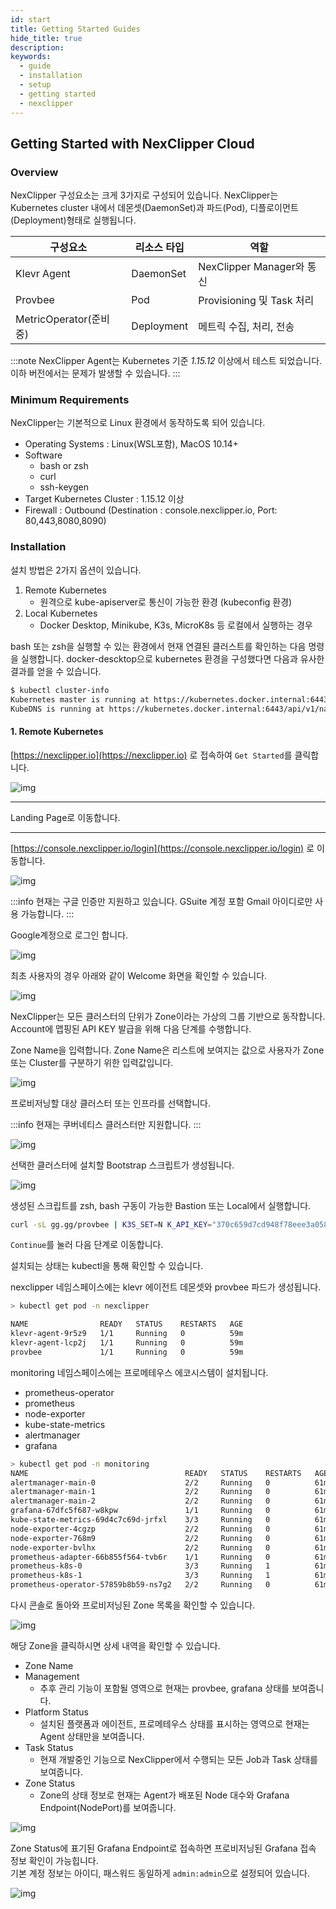 ```yaml
---
id: start
title: Getting Started Guides
hide_title: true
description: 
keywords:
  - guide
  - installation
  - setup
  - getting started
  - nexclipper
---
```


## Getting Started with NexClipper Cloud

### Overview

NexClipper 구성요소는 크게 3가지로 구성되어 있습니다.
NexClipper는 Kubernetes cluster 내에서 데몬셋(DaemonSet)과 파드(Pod), 디플로이먼트(Deployment)형태로 실행됩니다. 

|구성요소|리소스 타입|역할|
|---|---|---|
|Klevr Agent|DaemonSet|NexClipper Manager와 통신|
|Provbee|Pod|Provisioning 및 Task 처리|
|MetricOperator(준비중)|Deployment|메트릭 수집, 처리, 전송|

:::note
NexClipper Agent는 Kubernetes 기준 *1.15.12* 이상에서 테스트 되었습니다. 이하 버전에서는 문제가 발생할 수 있습니다.
:::

### Minimum Requirements

NexClipper는 기본적으로 Linux 환경에서 동작하도록 되어 있습니다.   

* Operating Systems : Linux(WSL포함), MacOS 10.14+
* Software
  * bash or zsh
  * curl
  * ssh-keygen
* Target Kubernetes Cluster : 1.15.12 이상
* Firewall : Outbound (Destination : console.nexclipper.io, Port: 80,443,8080,8090)


### Installation

설치 방법은 2가지 옵션이 있습니다. 

1. Remote Kubernetes
   * 원격으로 kube-apiserver로 통신이 가능한 환경 (kubeconfig 환경)
2. Local Kubernetes
   * Docker Desktop, Minikube, K3s, MicroK8s 등 로컬에서 실행하는 경우

bash 또는 zsh을 실행할 수 있는 환경에서 현재 연결된 클러스트를 확인하는 다음 명령을 실행합니다.
docker-descktop으로 kubernetes 환경을 구성했다면 다음과 유사한 결과를 얻을 수 있습니다. 
```bash
$ kubectl cluster-info
Kubernetes master is running at https://kubernetes.docker.internal:6443
KubeDNS is running at https://kubernetes.docker.internal:6443/api/v1/namespaces/kube-system/services/kube-dns:dns/proxy

```

#### 1. Remote Kubernetes

[https://nexclipper.io](https://nexclipper.io) 로 접속하여 `Get Started`를 클릭합니다.

![img](../static/img/nc-start.png)



---
Landing Page로 이동합니다.

---

[https://console.nexclipper.io/login](https://console.nexclipper.io/login) 로 이동합니다.

![img](../static/img/nc-login.png)

:::info
현재는 구글 인증만 지원하고 있습니다. GSuite 계정 포함 Gmail 아이디로만 사용 가능합니다.
:::

Google계정으로 로그인 합니다.

![img](../static/img/nc-login-google.png)

최초 사용자의 경우 아래와 같이 Welcome 화면을 확인할 수 있습니다.

![img](../static/img/nc-welcome.png)

NexClipper는 모든 클러스터의 단위가 Zone이라는 가상의 그룹 기반으로 동작합니다. Account에 맵핑된 API KEY 발급을 위해 다음 단계를 수행합니다.

Zone Name을 입력합니다. Zone Name은 리스트에 보여지는 값으로 사용자가 Zone 또는 Cluster를 구분하기 위한 입력값입니다.

![img](../static/img/nc-create-zone.png)

프로비저닝할 대상 클러스터 또는 인프라를 선택합니다. 

:::info
현재는 쿠버네티스 클러스터만 지원합니다.
:::

![img](../static/img/nc-select-platform.png)

선택한 클러스터에 설치할 Bootstrap 스크립트가 생성됩니다.

![img](../static/img/nc-bootstrap.png)

생성된 스크립트를 zsh, bash 구동이 가능한 Bastion 또는 Local에서 실행합니다.

```sh
curl -sL gg.gg/provbee | K3S_SET=N K_API_KEY="370c659d7cd948f78eee3a0581a099ba" K_PLATFORM="kubernetes" K_MANAGER_URL="https://console.nexclipper.io:8090" K_ZONE_ID="76" bash
```

`Continue`를 눌러 다음 단계로 이동합니다. 

설치되는 상태는 kubectl을 통해 확인할 수 있습니다.

nexclipper 네임스페이스에는 klevr 에이전트 데몬셋와 provbee 파드가 생성됩니다.   

```sh
> kubectl get pod -n nexclipper

NAME                READY   STATUS    RESTARTS   AGE
klevr-agent-9r5z9   1/1     Running   0          59m
klevr-agent-lcp2j   1/1     Running   0          59m
provbee             1/1     Running   0          59m
```

monitoring 네임스페이스에는 프로메테우스 에코시스템이 설치됩니다.

* prometheus-operator
* prometheus
* node-exporter
* kube-state-metrics
* alertmanager
* grafana

```sh
> kubectl get pod -n monitoring
NAME                                   READY   STATUS    RESTARTS   AGE
alertmanager-main-0                    2/2     Running   0          61m
alertmanager-main-1                    2/2     Running   0          61m
alertmanager-main-2                    2/2     Running   0          61m
grafana-67dfc5f687-w8kpw               1/1     Running   0          61m
kube-state-metrics-69d4c7c69d-jrfxl    3/3     Running   0          61m
node-exporter-4cgzp                    2/2     Running   0          61m
node-exporter-768m9                    2/2     Running   0          61m
node-exporter-bvlhx                    2/2     Running   0          61m
prometheus-adapter-66b855f564-tvb6r    1/1     Running   0          61m
prometheus-k8s-0                       3/3     Running   1          61m
prometheus-k8s-1                       3/3     Running   1          61m
prometheus-operator-57859b8b59-ns7g2   2/2     Running   0          61m
```

다시 콘솔로 돌아와 프로비저닝된 Zone 목록을 확인할 수 있습니다.   

![img](../static/img/nc-dashboard.png)

해당 Zone을 클릭하시면 상세 내역을 확인할 수 있습니다.

* Zone Name
* Management
  * 추후 관리 기능이 포함될 영역으로 현재는 provbee, grafana 상태를 보여줍니다.
* Platform Status
  * 설치된 플랫폼과 에이전트, 프로메테우스 상태를 표시하는 영역으로 현재는 Agent 상태만을 보여줍니다.
* Task Status
  * 현재 개발중인 기능으로 NexClipper에서 수행되는 모든 Job과 Task 상태를 보여줍니다.
* Zone Status
  * Zone의 상태 정보로 현재는 Agent가 배포된 Node 대수와 Grafana Endpoint(NodePort)를 보여줍니다. 

![img](../static/img/nc-detail.png)

Zone Status에 표기된 Grafana Endpoint로 접속하면 프로비저닝된 Grafana 접속 정보 확인이 가능힙니다.   
기본 계정 정보는 아이디, 패스워드 동일하게 `admin:admin`으로 설정되어 있습니다.

![img](../static/img/nc-grafana.png)



